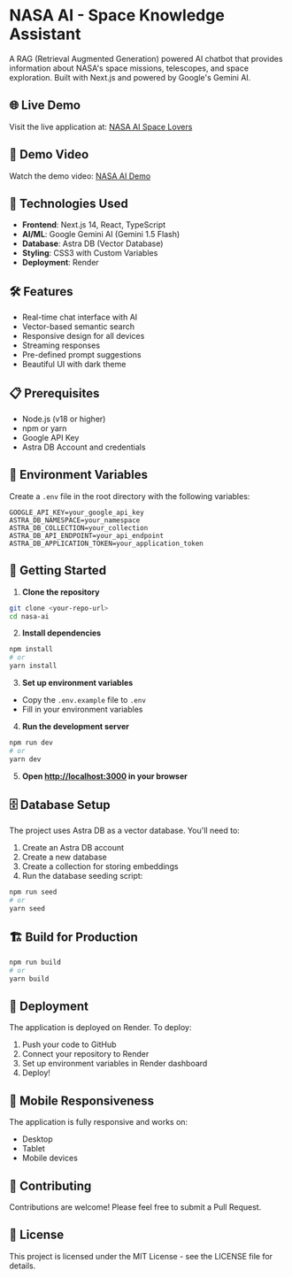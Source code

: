 # NASA AI - Space Knowledge Assistant

A RAG (Retrieval Augmented Generation) powered AI chatbot that provides information about NASA's space missions, telescopes, and space exploration. Built with Next.js and powered by Google's Gemini AI.

## 🌐 Live Demo
Visit the live application at: [NASA AI Space Lovers](https://rag-nasaai-spacelovers.onrender.com/)

## 🎥 Demo Video
Watch the demo video: [NASA AI Demo](media/NASA-Recording.mp4)

## 🚀 Technologies Used
- **Frontend**: Next.js 14, React, TypeScript
- **AI/ML**: Google Gemini AI (Gemini 1.5 Flash)
- **Database**: Astra DB (Vector Database)
- **Styling**: CSS3 with Custom Variables
- **Deployment**: Render

## 🛠️ Features
- Real-time chat interface with AI
- Vector-based semantic search
- Responsive design for all devices
- Streaming responses
- Pre-defined prompt suggestions
- Beautiful UI with dark theme

## 📋 Prerequisites
- Node.js (v18 or higher)
- npm or yarn
- Google API Key
- Astra DB Account and credentials

## 🔧 Environment Variables
Create a `.env` file in the root directory with the following variables:
```env
GOOGLE_API_KEY=your_google_api_key
ASTRA_DB_NAMESPACE=your_namespace
ASTRA_DB_COLLECTION=your_collection
ASTRA_DB_API_ENDPOINT=your_api_endpoint
ASTRA_DB_APPLICATION_TOKEN=your_application_token
```

## 🚀 Getting Started

1. **Clone the repository**
```bash
git clone <your-repo-url>
cd nasa-ai
```

2. **Install dependencies**
```bash
npm install
# or
yarn install
```

3. **Set up environment variables**
- Copy the `.env.example` file to `.env`
- Fill in your environment variables

4. **Run the development server**
```bash
npm run dev
# or
yarn dev
```

5. **Open [http://localhost:3000](http://localhost:3000) in your browser**

## 🗄️ Database Setup
The project uses Astra DB as a vector database. You'll need to:
1. Create an Astra DB account
2. Create a new database
3. Create a collection for storing embeddings
4. Run the database seeding script:
```bash
npm run seed
# or
yarn seed
```

## 🏗️ Build for Production
```bash
npm run build
# or
yarn build
```

## 🚀 Deployment
The application is deployed on Render. To deploy:
1. Push your code to GitHub
2. Connect your repository to Render
3. Set up environment variables in Render dashboard
4. Deploy!

## 📱 Mobile Responsiveness
The application is fully responsive and works on:
- Desktop
- Tablet
- Mobile devices

## 🤝 Contributing
Contributions are welcome! Please feel free to submit a Pull Request.

## 📄 License
This project is licensed under the MIT License - see the LICENSE file for details.
